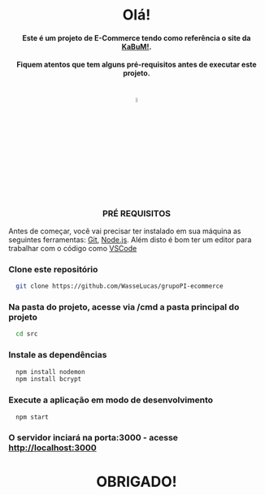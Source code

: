 

<h1 align="center"> Olá! </h1>

<h4 align="center">Este é um projeto de E-Commerce tendo como referência o site da <a href="https://www.kabum.com.br" target="_blank" rel="noreferrer noopener">KaBuM!</a>.</h4>

<p align="center"><b>Fiquem atentos que tem alguns pré-requisitos antes de executar este projeto.</b></p>
<h1></h1>

<DIV align="center"><img src="https://user-images.githubusercontent.com/107892746/198664504-88c97247-474b-4ef2-903c-6eb2119df615.png" width="5%">
  <h3>PRÉ REQUISITOS</h3>
</div>

Antes de começar, você vai precisar ter instalado em sua máquina as seguintes ferramentas:
[Git](https://git-scm.com), [Node.js](https://nodejs.org/en/). 
Além disto é bom ter um editor para trabalhar com o código como <a href="https://code.visualstudio.com/" target="_blank">VSCode</a>

### Clone este repositório
```bash
  git clone https://github.com/WasseLucas/grupoPI-ecommerce
```

### Na pasta do projeto, acesse via /cmd a pasta principal do projeto
```bash
  cd src
```

### Instale as dependências
```bash
  npm install nodemon
  npm install bcrypt
```

### Execute a aplicação em modo de desenvolvimento
```bash
  npm start
```

### O servidor inciará na porta:3000 - acesse <http://localhost:3000>





<h1 align="center"> OBRIGADO! </h1>
